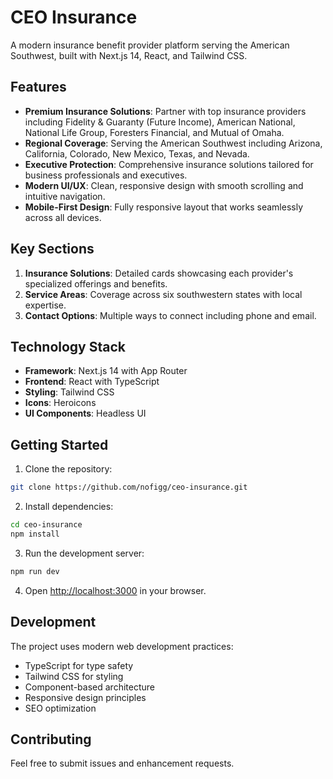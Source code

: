 # CEO Insurance

A modern insurance benefit provider platform serving the American Southwest, built with Next.js 14, React, and Tailwind CSS.

## Features

- **Premium Insurance Solutions**: Partner with top insurance providers including Fidelity & Guaranty (Future Income), American National, National Life Group, Foresters Financial, and Mutual of Omaha.
- **Regional Coverage**: Serving the American Southwest including Arizona, California, Colorado, New Mexico, Texas, and Nevada.
- **Executive Protection**: Comprehensive insurance solutions tailored for business professionals and executives.
- **Modern UI/UX**: Clean, responsive design with smooth scrolling and intuitive navigation.
- **Mobile-First Design**: Fully responsive layout that works seamlessly across all devices.

## Key Sections

1. **Insurance Solutions**: Detailed cards showcasing each provider's specialized offerings and benefits.
2. **Service Areas**: Coverage across six southwestern states with local expertise.
3. **Contact Options**: Multiple ways to connect including phone and email.

## Technology Stack

- **Framework**: Next.js 14 with App Router
- **Frontend**: React with TypeScript
- **Styling**: Tailwind CSS
- **Icons**: Heroicons
- **UI Components**: Headless UI

## Getting Started

1. Clone the repository:
```bash
git clone https://github.com/nofigg/ceo-insurance.git
```

2. Install dependencies:
```bash
cd ceo-insurance
npm install
```

3. Run the development server:
```bash
npm run dev
```

4. Open [http://localhost:3000](http://localhost:3000) in your browser.

## Development

The project uses modern web development practices:
- TypeScript for type safety
- Tailwind CSS for styling
- Component-based architecture
- Responsive design principles
- SEO optimization

## Contributing

Feel free to submit issues and enhancement requests.